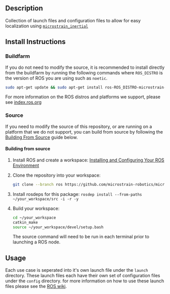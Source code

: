 ## Description

Collection of launch files and configuration files to allow for easy localization using [`microstrain_inertial`](https://github.com/LORD-MicroStrain/microstrain_inertial/tree/ros)

## Install Instructions

### Buildfarm

If you do not need to modify the source, it is recommended to install directly from the buildfarm by running the following commands where `ROS_DISTRO` is the version of ROS you are using such as `noetic`.

```bash
sudo apt-get update && sudo apt-get install ros-ROS_DISTRO-microstrain-inertial-localization
```

For more information on the ROS distros and platforms we support, please see [index.ros.org](https://index.ros.org/r/microstrain_inertial_navigation/github-microstrain-robotics-microstrain_inertial_navigation/#noetic)


### Source

If you need to modify the source of this repository, or are running on a platform that we do not support, you can build from source by following the [Building From Source](#building-from-source) guide below.

#### Building from source

1. Install ROS and create a workspace: [Installing and Configuring Your ROS Environment](http://wiki.ros.org/ROS/Tutorials/InstallingandConfiguringROSEnvironment)

2. Clone the repository into your workspace:
    ```bash
    git clone --branch ros https://github.com/microstrain-robotics/microstrain_inertial_localization.git ~/your_workspace/src/microstrain_inertial_localization
    ```

3. Install rosdeps for this package: `rosdep install --from-paths ~/your_workspace/src -i -r -y`

4. Build your workspace:

    ```bash        
    cd ~/your_workspace
    catkin_make
    source ~/your_workspace/devel/setup.bash
    ```
   The source command will need to be run in each terminal prior to launching a ROS node.

## Usage

Each use case is seperated into it's own launch file under the `launch` directory. These launch files each have their own set of configuration files under the `config` directory.
for more information on how to use these launch files please see the [ROS wiki](https://wiki.ros.org/microstrain_inertial_localization).